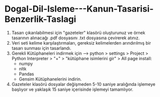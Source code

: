 # Dogal-Dil-Isleme---Kanun-Tasarisi-Benzerlik-Taslagi

1. Tasarı çıkarılabilmesi için "gazeteler" klasörü oluşturunuz ve örnek tasarının alınacağı .pdf dosyasını .txt dosyasına çevirerek atınız.
2. Veri seti kelime karşılaştırmaları, gereksiz kelimelerden arındırılmış bir tasarı sunması için tasarlandı.
3. Gerekli Kütüphaneleri indirmek için --> python > settings > Project > Python Interpreter > "+" > "kütüphane isimlerini gir" > All page install:
   - numpy
   - nltk
   - Pandas
   - Gensim Kütüphanelerini indirin.
4. Gazeteler klasörü dosyalar değişmeden 5-10 saniye aralığında işlemeye başlıyor ve yaklaşık 15 saniye içerisinde işlemeyi tamamlıyor.
